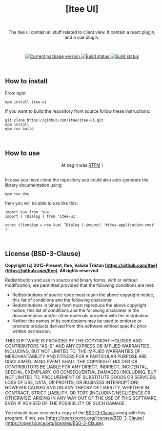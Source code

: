 
<h1 align="center">[Itee UI]</h1>
<br>

<p align="center">The itee ui contain all stuff related to client view. It contain a react plugin, and a vue plugin.</p>
<br>

<p align="center">
    <a href="https://www.npmjs.com/package/itee-ui">
        <img src="https://img.shields.io/npm/v/itee-ui" alt="Current package version">
    </a>
    <a href="https://travis-ci.org/Itee/itee-ui">
        <img src="https://travis-ci.org/Itee/itee-ui.svg?branch=master" alt="Build status">
    </a>
    <a href="https://github.com/semantic-release/semantic-release">
        <img src="https://img.shields.io/badge/%20%20%F0%9F%93%A6%F0%9F%9A%80-semantic--release-e10079.svg" alt="Build status">
    </a>
</p>

<br>
<h2>How to install</h2>

From npm:

    npm install itee-ui

If you want to build the repository from source follow these instructions:

    git clone https://github.com/Itee/itee-ui.git
    npm install
    npm run build
        
<br>   
<h2>How to use</h2>

<p align="center">At begin was <a href="https://itee.github.io/itee-ui/">RTFM</a> !</p>
<br>
In case you have clone the repository you could also auto-generate the library documentation using: 

    npm run doc

then you will be able to use like this:

    import Vue from 'vue'
    import { TDialog } from 'itee-ui'
    
    const clientApp = new Vue( TDialog ).$mount( '#itee-application-root' )

<br>
<h2>License (BSD-3-Clause)</h2>

**Copyright (c) 2015-Present, Itee, Valcke Tristan [https://github.com/Itee](https://github.com/Itee). All rights reserved.**

Redistribution and use in source and binary forms, with or without modification, are permitted provided that the following conditions are met:

- Redistributions of source code must retain the above copyright notice, this list of conditions and the following disclaimer.
- Redistributions in binary form must reproduce the above copyright notice, this list of conditions and the following disclaimer in the documentation and/or other materials provided with the distribution.
- Neither the names of its contributors may be used to endorse or promote products derived from this software without specific prior written permission.

THIS SOFTWARE IS PROVIDED BY THE COPYRIGHT HOLDERS AND CONTRIBUTORS "AS IS" AND
ANY EXPRESS OR IMPLIED WARRANTIES, INCLUDING, BUT NOT LIMITED TO, THE IMPLIED
WARRANTIES OF MERCHANTABILITY AND FITNESS FOR A PARTICULAR PURPOSE ARE
DISCLAIMED. IN NO EVENT SHALL THE COPYRIGHT HOLDER OR CONTRIBUTORS BE LIABLE FOR
ANY DIRECT, INDIRECT, INCIDENTAL, SPECIAL, EXEMPLARY, OR CONSEQUENTIAL DAMAGES
(INCLUDING, BUT NOT LIMITED TO, PROCUREMENT OF SUBSTITUTE GOODS OR SERVICES;
LOSS OF USE, DATA, OR PROFITS; OR BUSINESS INTERRUPTION) HOWEVER CAUSED AND ON
ANY THEORY OF LIABILITY, WHETHER IN CONTRACT, STRICT LIABILITY, OR TORT
(INCLUDING NEGLIGENCE OR OTHERWISE) ARISING IN ANY WAY OUT OF THE USE OF THIS
SOFTWARE, EVEN IF ADVISED OF THE POSSIBILITY OF SUCH DAMAGE.

You should have received a copy of the [BSD-3-Clause](https://opensource.org/licenses/BSD-3-Clause) along 
with this program.  If not, see [https://opensource.org/licenses/BSD-3-Clause](https://opensource.org/licenses/BSD-3-Clause).
